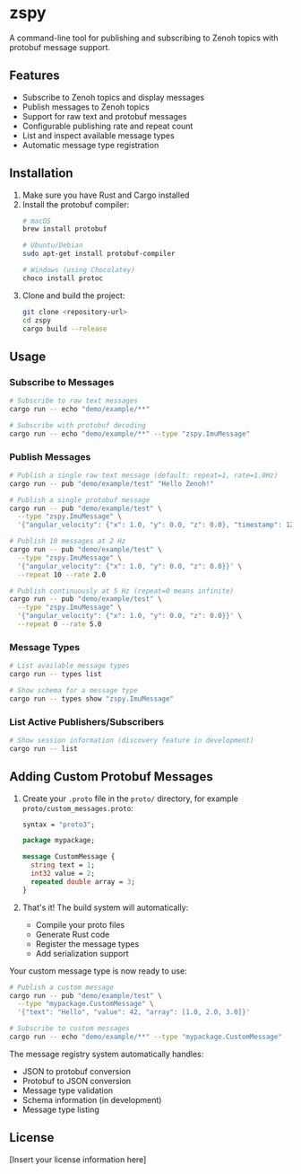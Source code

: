# zspy

A command-line tool for publishing and subscribing to Zenoh topics with protobuf message support.

## Features

- Subscribe to Zenoh topics and display messages
- Publish messages to Zenoh topics
- Support for raw text and protobuf messages
- Configurable publishing rate and repeat count
- List and inspect available message types
- Automatic message type registration

## Installation

1. Make sure you have Rust and Cargo installed
2. Install the protobuf compiler:
   ```bash
   # macOS
   brew install protobuf

   # Ubuntu/Debian
   sudo apt-get install protobuf-compiler

   # Windows (using Chocolatey)
   choco install protoc
   ```
3. Clone and build the project:
   ```bash
   git clone <repository-url>
   cd zspy
   cargo build --release
   ```

## Usage

### Subscribe to Messages

```bash
# Subscribe to raw text messages
cargo run -- echo "demo/example/**"

# Subscribe with protobuf decoding
cargo run -- echo "demo/example/**" --type "zspy.ImuMessage"
```

### Publish Messages

```bash
# Publish a single raw text message (default: repeat=1, rate=1.0Hz)
cargo run -- pub "demo/example/test" "Hello Zenoh!"

# Publish a single protobuf message
cargo run -- pub "demo/example/test" \
  --type "zspy.ImuMessage" \
  '{"angular_velocity": {"x": 1.0, "y": 0.0, "z": 0.0}, "timestamp": 1234567890}'

# Publish 10 messages at 2 Hz
cargo run -- pub "demo/example/test" \
  --type "zspy.ImuMessage" \
  '{"angular_velocity": {"x": 1.0, "y": 0.0, "z": 0.0}}' \
  --repeat 10 --rate 2.0

# Publish continuously at 5 Hz (repeat=0 means infinite)
cargo run -- pub "demo/example/test" \
  --type "zspy.ImuMessage" \
  '{"angular_velocity": {"x": 1.0, "y": 0.0, "z": 0.0}}' \
  --repeat 0 --rate 5.0
```

### Message Types

```bash
# List available message types
cargo run -- types list

# Show schema for a message type
cargo run -- types show "zspy.ImuMessage"
```

### List Active Publishers/Subscribers

```bash
# Show session information (discovery feature in development)
cargo run -- list
```

## Adding Custom Protobuf Messages

1. Create your `.proto` file in the `proto/` directory, for example `proto/custom_messages.proto`:
   ```protobuf
   syntax = "proto3";

   package mypackage;

   message CustomMessage {
     string text = 1;
     int32 value = 2;
     repeated double array = 3;
   }
   ```

2. That's it! The build system will automatically:
   - Compile your proto files
   - Generate Rust code
   - Register the message types
   - Add serialization support

Your custom message type is now ready to use:
```bash
# Publish a custom message
cargo run -- pub "demo/example/test" \
  --type "mypackage.CustomMessage" \
  '{"text": "Hello", "value": 42, "array": [1.0, 2.0, 3.0]}'

# Subscribe to custom messages
cargo run -- echo "demo/example/**" --type "mypackage.CustomMessage"
```

The message registry system automatically handles:
- JSON to protobuf conversion
- Protobuf to JSON conversion
- Message type validation
- Schema information (in development)
- Message type listing

## License

[Insert your license information here] 